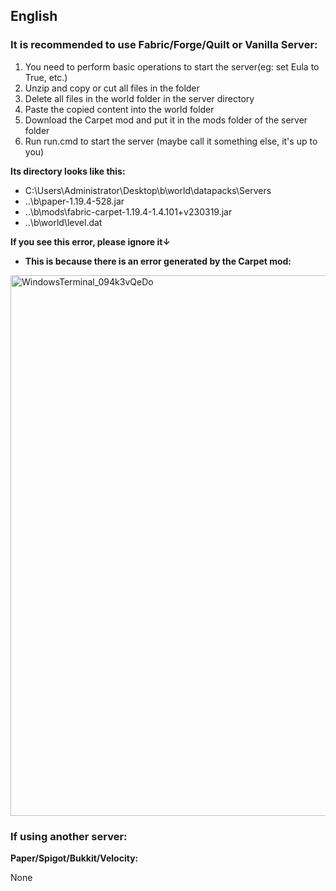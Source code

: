 ## English

### It is recommended to use Fabric/Forge/Quilt or Vanilla Server:

1. You need to perform basic operations to start the server(eg: set Eula to True, etc.)
2. Unzip and copy or cut all files in the folder
3. Delete all files in the world folder in the server directory
4. Paste the copied content into the world folder
5. Download the Carpet mod and put it in the mods folder of the server folder
6. Run run.cmd to start the server (maybe call it something else, it's up to you)

**Its directory looks like this:**

- C:\Users\Administrator\Desktop\b\world\datapacks\Servers
- ..\b\paper-1.19.4-528.jar
- ..\b\mods\fabric-carpet-1.19.4-1.4.101+v230319.jar
- ..\b\world\level.dat


**If you see this error, please ignore it↓**
- **This is because there is an error generated by the Carpet mod:**
<img width="865" alt="WindowsTerminal_094k3vQeDo" src="https://github.com/LingLing1301/Minecraft-Server-Next-Generation/assets/65935235/c888409b-96ac-445a-9920-e11f923acbe1">


### If using another server:

**Paper/Spigot/Bukkit/Velocity:**

None




















